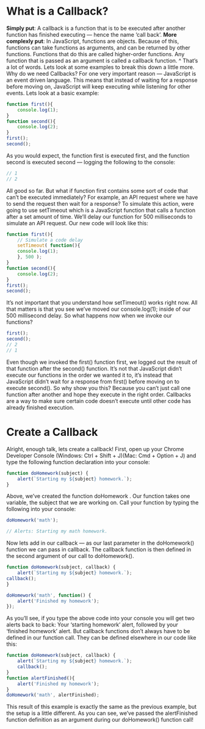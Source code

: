 # What is a Callback?

**Simply put**: A callback is a function that is to be executed after another function has finished executing — hence the name ‘call back’.
**More complexly put**: In JavaScript, functions are objects. Because of this, functions can take functions as arguments, and can be returned by other functions. Functions that do this are called higher-order functions. Any function that is passed as an argument is called a callback function.
^ That’s a lot of words. Lets look at some examples to break this down a little more.
Why do we need Callbacks?
For one very important reason — JavaScript is an event driven language. This means that instead of waiting for a response before moving on, JavaScript will keep executing while listening for other events. Lets look at a basic example:

```javascript
function first(){
    console.log(1);
}
function second(){
    console.log(2);
}
first();
second();
```

As you would expect, the function first is executed first, and the function second is executed second — logging the following to the console:

```javascript
// 1
// 2
```

All good so far.
But what if function first contains some sort of code that can’t be executed immediately? For example, an API request where we have to send the request then wait for a response? To simulate this action, were going to use setTimeout which is a JavaScript function that calls a function after a set amount of time. We’ll delay our function for 500 milliseconds to simulate an API request. Our new code will look like this:

```javascript
function first(){
    // Simulate a code delay
    setTimeout( function(){
    console.log(1);
    }, 500 );
}
function second(){
    console.log(2);
}
first();
second();
```

It’s not important that you understand how setTimeout() works right now. All that matters is that you see we’ve moved our console.log(1); inside of our 500 millisecond delay. So what happens now when we invoke our functions?

```javascript
first();
second();
// 2
// 1
```

Even though we invoked the first() function first, we logged out the result of that function after the second() function.
It’s not that JavaScript didn’t execute our functions in the order we wanted it to, it’s instead that JavaScript didn’t wait for a response from first() before moving on to execute second().
So why show you this? Because you can’t just call one function after another and hope they execute in the right order. Callbacks are a way to make sure certain code doesn’t execute until other code has already finished execution.

# Create a Callback

Alright, enough talk, lets create a callback!
First, open up your Chrome Developer Console (Windows: Ctrl + Shift + J)(Mac: Cmd + Option + J) and type the following function declaration into your console:

```javascript
function doHomework(subject) {
    alert(`Starting my ${subject} homework.`);
}
```

Above, we’ve created the function doHomework . Our function takes one variable, the subject that we are working on. Call your function by typing the following into your console:

```javascript
doHomework('math');

// Alerts: Starting my math homework.
```

Now lets add in our callback — as our last parameter in the doHomework() function we can pass in callback. The callback function is then defined in the second argument of our call to doHomework().

```javascript
function doHomework(subject, callback) {
    alert(`Starting my ${subject} homework.`);
callback();
}

doHomework('math', function() {
    alert('Finished my homework');
});
```

As you’ll see, if you type the above code into your console you will get two alerts back to back: Your ‘starting homework’ alert, followed by your ‘finished homework’ alert.
But callback functions don’t always have to be defined in our function call. They can be defined elsewhere in our code like this:

```javascript
function doHomework(subject, callback) {
    alert(`Starting my ${subject} homework.`);
    callback();
}
function alertFinished(){
    alert('Finished my homework');
}
doHomework('math', alertFinished);
```

This result of this example is exactly the same as the previous example, but the setup is a little different. As you can see, we’ve passed the alertFinished function definition as an argument during our doHomework() function call!